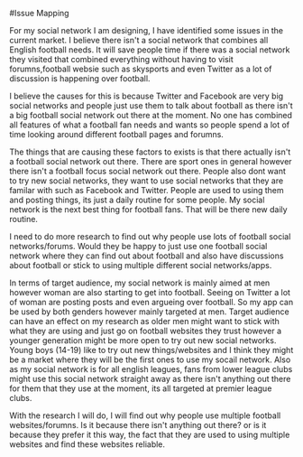 #Issue Mapping

For my social network I am designing, I have identified some issues in the current market. I believe there isn't a social network that combines all English football needs. It will save people time if there was a social network they visited that combined everything without having to visit forumns,football websie such as skysports and even Twitter as a lot of discussion is happening over football. 

I believe the causes for this is because Twitter and Facebook are very big social networks and people just use them to talk about football as there isn't a big football social network out there at the moment. No one has combined all features of what a football fan needs and wants so people spend a lot of time looking around different football pages and forumns. 

The things that are causing these factors to exists is that there actually isn't a football social network out there. There are sport ones in general however there isn't a football focus social network out there. People also dont want to try new social networks, they want to use social networks that they are familar with such as Facebook and Twitter. People are used to using them and posting things, its just a daily routine for some people. My social network is the next best thing for football fans. That will be there new daily routine. 

I need to do more research to find out why people use lots of football social networks/forums. Would they be happy to just use one football social network where they can find out about football and also have discussions about football or stick to using multiple different social networks/apps. 

In terms of target audience, my social network is mainly aimed at men however woman are also starting to get into football. Seeing on Twitter a lot of woman are posting posts and even argueing over football. So my app can be used by both genders however mainly targeted at men. Target audience can have an effect on my research as older men might want to stick with what they are using and just go on football websites they trust however a younger generation might be more open to try out new social networks. Young boys (14-19) like to try out new things/websites and I think they might be a market where they will be the first ones to use my socail network. Also as my social network is for all english leagues, fans from lower league clubs might use this social network straight away as there isn't anything out there for them that they use at the moment, its all targeted at premier league clubs. 

With the research I will do, I will find out why people use multiple football websites/forumns. Is it because there isn't anything out there? or is it because they prefer it this way, the fact that they are used to using multiple websites and find these websites reliable. 